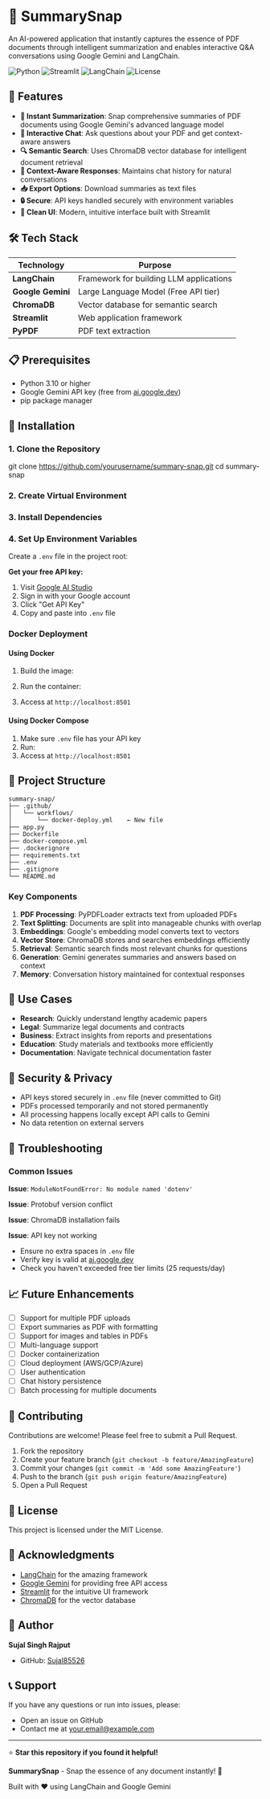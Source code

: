 # 📸 SummarySnap

An AI-powered application that instantly captures the essence of PDF documents through intelligent summarization and enables interactive Q&A conversations using Google Gemini and LangChain.

![Python](https://img.shields.io/badge/Python-3.10+-blue.svg)
![Streamlit](https://img.shields.io/badge/Streamlit-1.38.0-red.svg)
![LangChain](https://img.shields.io/badge/LangChain-0.3.1-green.svg)
![License](https://img.shields.io/badge/License-MIT-yellow.svg)

## 🌟 Features

- **📝 Instant Summarization**: Snap comprehensive summaries of PDF documents using Google Gemini's advanced language model
- **💬 Interactive Chat**: Ask questions about your PDF and get context-aware answers
- **🔍 Semantic Search**: Uses ChromaDB vector database for intelligent document retrieval
- **🎯 Context-Aware Responses**: Maintains chat history for natural conversations
- **📥 Export Options**: Download summaries as text files
- **🔒 Secure**: API keys handled securely with environment variables
- **🎨 Clean UI**: Modern, intuitive interface built with Streamlit

## 🛠️ Tech Stack

| Technology | Purpose |
|------------|---------|
| **LangChain** | Framework for building LLM applications |
| **Google Gemini** | Large Language Model (Free API tier) |
| **ChromaDB** | Vector database for semantic search |
| **Streamlit** | Web application framework |
| **PyPDF** | PDF text extraction |

## 📋 Prerequisites

- Python 3.10 or higher
- Google Gemini API key (free from [ai.google.dev](https://ai.google.dev))
- pip package manager

## 🚀 Installation

### 1. Clone the Repository

git clone https://github.com/yourusername/summary-snap.git
cd summary-snap


### 2. Create Virtual Environment

### 3. Install Dependencies

### 4. Set Up Environment Variables

Create a `.env` file in the project root:

**Get your free API key:**
1. Visit [Google AI Studio](https://ai.google.dev/)
2. Sign in with your Google account
3. Click "Get API Key"
4. Copy and paste into `.env` file

### Docker Deployment

#### Using Docker

1. Build the image:

2. Run the container:

3. Access at `http://localhost:8501`

#### Using Docker Compose

1. Make sure `.env` file has your API key
2. Run:
3. Access at `http://localhost:8501`


## 📂 Project Structure

```
summary-snap/
├── .github/
│   └── workflows/
│       └── docker-deploy.yml    ← New file
├── app.py
├── Dockerfile
├── docker-compose.yml
├── .dockerignore
├── requirements.txt
├── .env
├── .gitignore
└── README.md
```

### Key Components

1. **PDF Processing**: PyPDFLoader extracts text from uploaded PDFs
2. **Text Splitting**: Documents are split into manageable chunks with overlap
3. **Embeddings**: Google's embedding model converts text to vectors
4. **Vector Store**: ChromaDB stores and searches embeddings efficiently
5. **Retrieval**: Semantic search finds most relevant chunks for questions
6. **Generation**: Gemini generates summaries and answers based on context
7. **Memory**: Conversation history maintained for contextual responses

## 🎯 Use Cases

- **Research**: Quickly understand lengthy academic papers
- **Legal**: Summarize legal documents and contracts
- **Business**: Extract insights from reports and presentations
- **Education**: Study materials and textbooks more efficiently
- **Documentation**: Navigate technical documentation faster

## 🔐 Security & Privacy

- API keys stored securely in `.env` file (never committed to Git)
- PDFs processed temporarily and not stored permanently
- All processing happens locally except API calls to Gemini
- No data retention on external servers

## 🐛 Troubleshooting

### Common Issues

**Issue**: `ModuleNotFoundError: No module named 'dotenv'`

**Issue**: Protobuf version conflict

**Issue**: ChromaDB installation fails


**Issue**: API key not working
- Ensure no extra spaces in `.env` file
- Verify key is valid at [ai.google.dev](https://ai.google.dev)
- Check you haven't exceeded free tier limits (25 requests/day)

## 📈 Future Enhancements

- [ ] Support for multiple PDF uploads
- [ ] Export summaries as PDF with formatting
- [ ] Support for images and tables in PDFs
- [ ] Multi-language support
- [ ] Docker containerization
- [ ] Cloud deployment (AWS/GCP/Azure)
- [ ] User authentication
- [ ] Chat history persistence
- [ ] Batch processing for multiple documents

## 🤝 Contributing

Contributions are welcome! Please feel free to submit a Pull Request.

1. Fork the repository
2. Create your feature branch (`git checkout -b feature/AmazingFeature`)
3. Commit your changes (`git commit -m 'Add some AmazingFeature'`)
4. Push to the branch (`git push origin feature/AmazingFeature`)
5. Open a Pull Request

## 📄 License

This project is licensed under the MIT License.

## 🙏 Acknowledgments

- [LangChain](https://python.langchain.com/) for the amazing framework
- [Google Gemini](https://ai.google.dev/) for providing free API access
- [Streamlit](https://streamlit.io/) for the intuitive UI framework
- [ChromaDB](https://www.trychroma.com/) for the vector database

## 👤 Author

**Sujal Singh Rajput**

- GitHub: [Sujal85526](https://github.com/Sujal85526)

## 📞 Support

If you have any questions or run into issues, please:
- Open an issue on GitHub
- Contact me at your.email@example.com

---

⭐ **Star this repository if you found it helpful!**

**SummarySnap** - Snap the essence of any document instantly! 📸

Built with ❤️ using LangChain and Google Gemini



